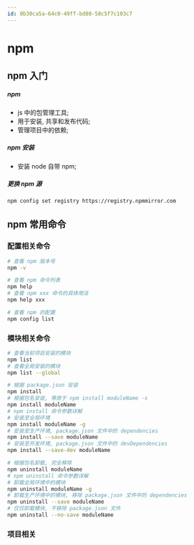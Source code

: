 ```yaml
---
id: 0b30ca5a-64c0-49ff-bd08-58c5f7c103c7
---
```


# npm

## npm 入门

##### npm

- js 中的包管理工具;
- 用于安装, 共享和发布代码;
- 管理项目中的依赖;

##### npm 安装

- 安装 node 自带 npm;

##### 更换 npm 源

```bash
npm config set registry https://registry.npmmirror.com
```

## npm 常用命令

### 配置相关命令

```bash
# 查看 npm 版本号
npm -v

# 查看 npm 命令列表
npm help
# 查看 npm xxx 命令的具体用法
npm help xxx

# 查看 npm 的配置
npm config list
```

### 模块相关命令

```bash
# 查看当前项目安装的模块
npm list
# 查看全局安装的模块
npm list --global

# 根据 package.json 安装
npm install
# 根据包名安装, 等效于 npm install moduleName -s
npm install moduleName
# npm install 命令参数详解
# 安装至全局环境
npm install moduleName -g
# 安装至生产环境, package.json 文件中的 dependencies
npm install --save moduleName
# 安装至开发环境, package.json 文件中的 devDependencies
npm install --save-dev moduleName

# 根据包名卸载, 完全移除
npm uninstall moduleName
# npm uninstall 命令参数详解
# 卸载全局环境中的模块
npm uninstall moduleName -g
# 卸载生产环境中的模块, 移除 package.json 文件中的 dependencies
npm uninstall --save moduleName
# 仅仅卸载模块, 不移除 package.json 文件
npm uninstall --no-save moduleName
```

### 项目相关
